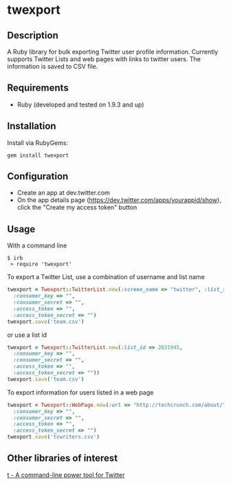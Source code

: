 # twexport

## Description

A Ruby library for bulk exporting Twitter user profile information. Currently supports Twitter Lists and web pages with links to twitter users.  The information is saved to CSV file.

## Requirements

  * Ruby (developed and tested on 1.9.3 and up)

## Installation

Install via RubyGems:

    gem install twexport

## Configuration

* Create an app at dev.twitter.com
* On the app details page (https://dev.twitter.com/apps/yourappid/show), click the "Create my access token" button

## Usage

With a command line

    $ irb
     > require 'twexport'


To export a Twitter List, use a combination of username and list name
```ruby
twexport = Twexport::TwitterList.new(:screen_name => "twitter", :list_slug => "team", 
  :consumer_key => "", 
  :consumer_secret => "", 
  :access_token => "", 
  :access_token_secret => "")
twexport.save('team.csv')
```

or use a list id
```ruby
twexport = Twexport::TwitterList.new(:list_id => 2031945, 
  :consumer_key => "", 
  :consumer_secret => "", 
  :access_token => "", 
  :access_token_secret => ""))
twexport.save('team.csv')
```

To export information for users listed in a web page
```ruby
twexport = Twexport::WebPage.new(:url => "http://techcrunch.com/about/", 
  :consumer_key => "", 
  :consumer_secret => "", 
  :access_token => "", 
  :access_token_secret => "")
twexport.save('tcwriters.csv')
```


## Other libraries of interest
[t - A command-line power tool for Twitter](http://sferik.github.com/t/)